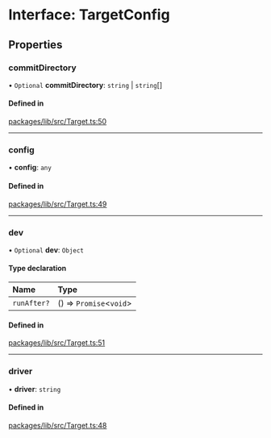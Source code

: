 # Interface: TargetConfig

## Properties

### commitDirectory

• `Optional` **commitDirectory**: `string` \| `string`[]

#### Defined in

[packages/lib/src/Target.ts:50](https://github.com/Knaackee/hotmig/blob/f83b948/packages/lib/src/Target.ts#L50)

___

### config

• **config**: `any`

#### Defined in

[packages/lib/src/Target.ts:49](https://github.com/Knaackee/hotmig/blob/f83b948/packages/lib/src/Target.ts#L49)

___

### dev

• `Optional` **dev**: `Object`

#### Type declaration

| Name | Type |
| :------ | :------ |
| `runAfter?` | () => `Promise`<`void`\> |

#### Defined in

[packages/lib/src/Target.ts:51](https://github.com/Knaackee/hotmig/blob/f83b948/packages/lib/src/Target.ts#L51)

___

### driver

• **driver**: `string`

#### Defined in

[packages/lib/src/Target.ts:48](https://github.com/Knaackee/hotmig/blob/f83b948/packages/lib/src/Target.ts#L48)
